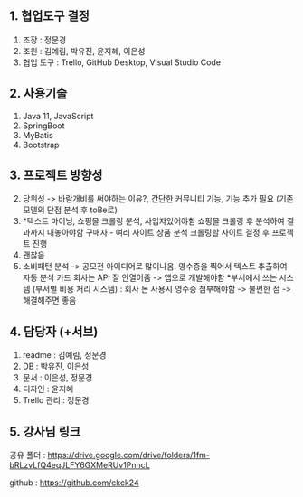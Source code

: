 ## 1. 협업도구 결정
1) 조장 : 정문경
2) 조원 : 김예림, 박유진, 윤지혜, 이은성
3) 협업 도구 : Trello, GitHub Desktop, Visual Studio Code
## 2. 사용기술
1) Java 11, JavaScript
2) SpringBoot
3) MyBatis
4) Bootstrap
## 3. 프로젝트 방향성
2) 당위성 -> 바람개비를 써야하는 이유?, 간단한 커뮤니티 기능, 기능 추가 필요 (기존 모델의 단점 분석 후 toBe로)
4) *텍스트 마이닝, 쇼핑몰 크롤링 분석, 사업자있어야함
쇼핑몰 크롤링 후 분석하여 결과까지 내놓아야함
구매자 - 여러 사이트 상품 분석
크롤링할 사이트 결정 후 프로젝트 진행
6) 괜찮음
7) 소비패턴 분석 -> 공모전 아이디어로 많이나옴.
영수증을 찍어서 텍스트 추출하여 자동 분석
카드 회사는 API 잘 안열어줌 -> 앱으로 개발해야함
*부서에서 쓰는 시스템 (부서별 비용 처리 시스템) : 회사 돈 사용시 영수증 첨부해야함 -> 불편한 점 -> 해결해주면 좋음
## 4. 담당자 (+서브)
1) readme : 김예림, 정문경
2) DB : 박유진, 이은성
3) 문서 : 이은성, 정문경
4) 디자인 : 윤지혜
5) Trello 관리 : 정문경
## 5. 강사님 링크
공유 폴더 : https://drive.google.com/drive/folders/1fm-bRLzvLfQ4eqJLFY6GXMeRUv1PnncL

github : https://github.com/ckck24
